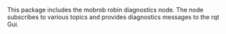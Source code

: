 This package includes the mobrob robin diagnostics node.
The node subscribes to various topics and provides diagnostics messages to the rqt Gui.
